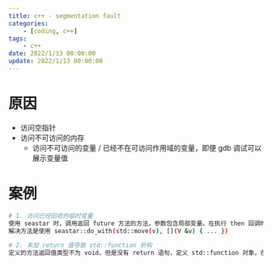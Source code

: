 ```yaml
---
title: c++ - segmentation fault
categories: 
	- [coding, c++]
tags:
	- c++
date: 2022/1/13 00:00:00
update: 2022/1/13 00:00:00
---
```


# 原因

- 访问空指针
- 访问不可访问的内存
  - 访问不可访问的变量 / 已经不在可访问作用域的变量，即便 gdb 调试可以展示变量值

# 案例

```bash
# 1. 访问已经回收的临时变量
使用 seastar 时，调用返回 future 方法的方法，参数包含局部变量。在执行 then 回调时，局部变量已经不可访问（使用 gdb 调试仍可展示数值）。
解决方法是使用 seastar::do_with(std::move(v), [](V &v) { ... })

# 2. 未加 return 值导致 std::function 析构
定义的方法返回值类型不为 void，但是没有 return 语句，定义 std::function 对象，在析构时报 segmentation fault
```


